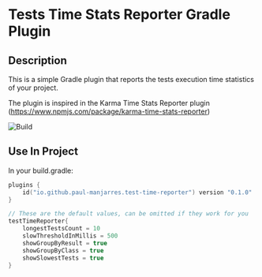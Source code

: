 # Tests Time Stats Reporter Gradle Plugin

## Description
This is a simple Gradle plugin that reports the tests execution time statistics of your project. 

The plugin is inspired in the Karma Time Stats Reporter plugin (https://www.npmjs.com/package/karma-time-stats-reporter)

![Build](https://github.com/paul-manjarres/tests-time-reporter-gradle-plugin/actions/workflows/gradle.yml/badge.svg)



## Use In Project

In your build.gradle:

```kotlin
plugins {
    id("io.github.paul-manjarres.test-time-reporter") version "0.1.0"
}

// These are the default values, can be omitted if they work for you
testTimeReporter{
    longestTestsCount = 10
    slowThresholdInMillis = 500
    showGroupByResult = true
    showGroupByClass = true
    showSlowestTests = true
}
```
